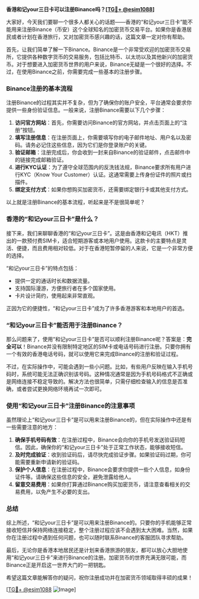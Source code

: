 **香港和记your三日卡可以注册Binance吗？[[TG💪+ @esim1088](https://t.me/s/esim1088)]**

大家好，今天我们要聊一个很多人都关心的话题——香港的“和记your三日卡”能不能用来注册Binance（币安）这个全球知名的加密货币交易平台。如果你是香港居民或者计划在香港旅行，又对加密货币感兴趣的话，这篇文章一定对你有帮助。

首先，让我们简单了解一下Binance。Binance是一个非常受欢迎的加密货币交易所，它提供各种数字货币的交易服务，包括比特币、以太坊以及其他新兴的加密货币。对于想要进入加密货币世界的用户来说，Binance无疑是一个很好的选择。不过，在使用Binance之前，你需要完成一些基本的注册步骤。

### Binance注册的基本流程

注册Binance的过程其实并不复杂，但为了确保你的账户安全，平台通常会要求你提供一些身份验证信息。一般来说，注册Binance需要以下几个步骤：

1. **访问官方网站**：首先，你需要访问Binance的官方网站，并点击页面上的“注册”按钮。
2. **填写注册信息**：在注册页面上，你需要填写你的电子邮件地址、用户名以及密码。请务必记住这些信息，因为它们是你登录账户的关键。
3. **验证邮箱**：注册完成后，你会收到一封来自Binance的验证邮件，点击邮件中的链接完成邮箱验证。
4. **进行KYC认证**：为了遵守全球范围内的反洗钱法规，Binance要求所有用户进行KYC（Know Your Customer）认证。这通常需要上传身份证件的照片或扫描件。
5. **绑定支付方式**：如果你想购买加密货币，还需要绑定银行卡或其他支付方式。

以上就是注册Binance的基本流程，听起来是不是很简单呢？

### 香港的“和记your三日卡”是什么？

接下来，我们来聊聊香港的“和记your三日卡”。这是由香港和记电讯（HKT）推出的一款预付费SIM卡，适合短期游客或本地用户使用。这款卡的主要特点是灵活、便捷，而且费用相对较低。对于在香港短暂停留的人来说，它是一个非常方便的选择。

“和记your三日卡”的特点包括：
- 提供一定的通话时长和数据流量。
- 支持国际漫游，方便旅行者在多个国家使用。
- 卡片设计简约，使用起来非常直观。

正因为它的便捷性，“和记your三日卡”成为了许多香港游客和本地用户的首选。

### “和记your三日卡”能否用于注册Binance？

那么问题来了，使用“和记your三日卡”是否可以顺利注册Binance呢？答案是：**完全可以**！Binance并没有限制特定地区的SIM卡或电话号码进行注册。只要你拥有一个有效的香港电话号码，就可以使用它来完成Binance的注册和验证过程。

不过，在实际操作中，可能会遇到一些小问题。比如，有些用户反映在输入手机号码时，系统可能无法正确识别该号码。这种情况通常是因为手机号码格式不正确或是网络连接不稳定导致的。解决方法也很简单，只需仔细检查输入的信息是否准确，或者尝试更换网络环境再试一次即可。

### 使用“和记your三日卡”注册Binance的注意事项

虽然理论上“和记your三日卡”是可以用来注册Binance的，但在实际操作中还是有一些需要注意的地方：

1. **确保手机号码有效**：在注册过程中，Binance会向你的手机号发送验证码短信。因此，确保你的“和记your三日卡”处于正常工作状态，能够接收短信。
2. **及时完成验证**：收到验证码后，请尽快完成验证步骤。如果验证码过期，你可能需要重新申请新的验证码。
3. **保护个人信息**：在注册过程中，Binance会要求你提供一些个人信息，如身份证件等。请确保这些信息的安全，避免泄露给他人。
4. **留意交易费用**：如果你打算通过Binance购买加密货币，请注意查看相关的交易费用，以免产生不必要的支出。

### 总结

综上所述，“和记your三日卡”是可以用来注册Binance的。只要你的手机能够正常接收短信并保持网络连接稳定，整个注册过程应该不会遇到太大困难。当然，如果你在注册过程中遇到任何问题，也可以随时联系Binance的客服团队寻求帮助。

最后，无论你是香港本地居民还是计划来香港旅游的朋友，都可以放心大胆地使用“和记your三日卡”来进行Binance的注册。加密货币的世界充满无限可能，而Binance正是开启这一世界大门的一把钥匙。

希望这篇文章能解答你的疑问，祝你注册成功并在加密货币领域取得丰硕的成果！

[[TG💪+ @esim1088](https://t.me/s/esim1088) ![Image](https://i.postimg.cc/4NQfJmqS/Snipaste-2025-05-13-00-14-12.png)]